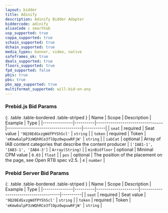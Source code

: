 ```yaml
---
layout: bidder
title: Adinify
description: Adinify Bidder Adapter
biddercode: adinify
aliasCode : smarthub
usp_supported: true
coppa_supported: true
schain_supported: true
dchain_supported: true
media_types: banner, video, native
safeframes_ok: true
deals_supported: true
floors_supported: true
fpd_supported: false
pbjs: true
pbs: true
pbs_app_supported: true
multiformat_supported: will-bid-on-any
---
```


### Prebid.js Bid Params

{: .table .table-bordered .table-striped }
| Name          | Scope    | Description                     | Example                             | Type      |
|---------------|----------|---------------------------------|-------------------------------------|-----------|
| `seat`        | required | Seat value                      | `'9Q20EdGxzgWdfPYShScl'`            | `string`  |
| `token`       | required | Token                           | `'eKmw6alpP3zWQhRCe3flOpz0wpuwRFjW'` | `string`  |
| `iabCat`      | optional | Array of IAB content categories that describe the content producer | `['IAB1-1', 'IAB3-1', 'IAB4-3']` | `Array(String)` |
| `minBidfloor`  | optional | Minimal CPM value               | `0.03`                              | `float`    |
| `pos`         | optional | The position of the placement on the page, see Open RTB spec v2.5.  | `4` | `number`  |

### Prebid Server Bid Params

{: .table .table-bordered .table-striped }
| Name          | Scope    | Description         | Example                              | Type     |
|---------------|----------|---------------------|--------------------------------------|----------|
| `seat`        | required | Seat value          | `'9Q20EdGxzgWdfPYShScl'`             | `string` |
| `token`       | required | Token               | `'eKmw6alpP3zWQhRCe3flOpz0wpuwRFjW'` | `string` |
